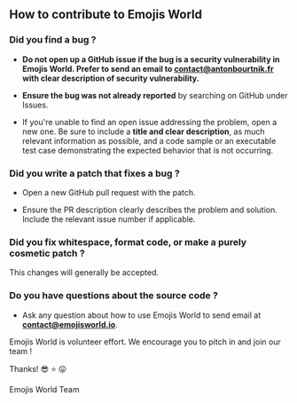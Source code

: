 ## How to contribute to Emojis World

### **Did you find a bug ?**

* **Do not open up a GitHub issue if the bug is a security vulnerability in Emojis World. Prefer to send an email to contact@antonbourtnik.fr with clear description of security vulnerability.**

* **Ensure the bug was not already reported** by searching on GitHub under Issues.

* If you're unable to find an open issue addressing the problem, open a new one. Be sure to include a **title and clear description**, as much relevant information as possible, and a code sample or an executable test case demonstrating the expected behavior that is not occurring.

### **Did you write a patch that fixes a bug ?**

* Open a new GitHub pull request with the patch.

* Ensure the PR description clearly describes the problem and solution. Include the relevant issue number if applicable.

### **Did you fix whitespace, format code, or make a purely cosmetic patch ?**

This changes will generally be accepted.

### **Do you have questions about the source code ?**

* Ask any question about how to use Emojis World to send email at **contact@emojisworld.io**.

Emojis World is volunteer effort. We encourage you to pitch in and join our team !

Thanks! :sunglasses: :star: :stuck_out_tongue:

Emojis World Team